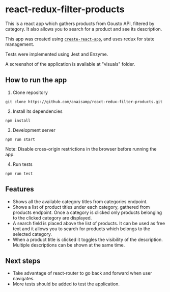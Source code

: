 # react-redux-filter-products

This is a react app which gathers products from Gousto API, filtered by category. It also allows you to search for a product and see its description.

This app was created using [`create-react-app`](https://github.com/facebook/create-react-app), and uses redux for state management.

Tests were implemented using Jest and Enzyme.

A screenshot of the application is available at "visuals" folder.

## How to run the app

1. Clone repository

`git clone https://github.com/anaisamp/react-redux-filter-products.git`

2. Install its dependencies

`npm install`

3. Development server

`npm run start`

Note: Disable cross-origin restrictions in the browser before running the app.

4. Run tests

`npm run test`

## Features

- Shows all the available category titles from categories endpoint.
- Shows a list of product titles under each category, gathered from products endpoint. Once a category is clicked only products belonging to the clicked category are displayed.
- A search field is placed above the list of products. It can be used as free text and it allows you to search for products which belongs to the selected category.
- When a product title is clicked it toggles the visibility of the description. Multiple descriptions can be shown at the same time.

## Next steps

- Take advantage of react-router to go back and forward when user navigates.
- More tests should be added to test the application.